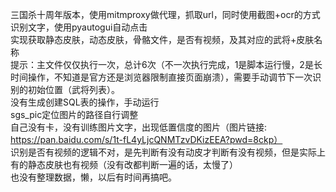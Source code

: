 三国杀十周年版本，使用mitmproxy做代理，抓取url，同时使用截图+ocr的方式识别文字，使用pyautogui自动点击  
实现获取静态皮肤，动态皮肤，骨骼文件，是否有视频，及其对应的武将+皮肤名称  
提示：主文件仅仅执行一次，总计6次（不一次执行完成，1是脚本运行慢，2是长时间操作，不知道是官方还是浏览器限制直接页面崩溃），需要手动调节下一次识别的初始位置（武将列表）。   
没有生成创建SQL表的操作，手动运行  
sgs_pic定位图片的路径自行调整  
自己没有卡，没有训练图片文字，出现低置信度的图片（图片链接: https://pan.baidu.com/s/1t-fL4yLjcQNMTzvDKizEEA?pwd=8ckp）        
识别是否有视频的逻辑不对，是先判断有没有动皮才判断有没有视频，但是实际上有的静态皮肤也有视频（没有改都判断一遍的话，太慢了）  
也没有整理数据，懒，以后有时间再搞吧。  
